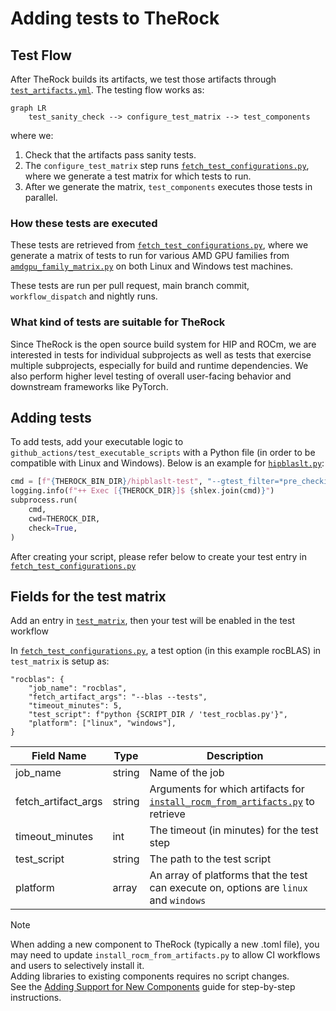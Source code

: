 # Adding tests to TheRock

## Test Flow

After TheRock builds its artifacts, we test those artifacts through [`test_artifacts.yml`](../../.github/workflows/test_artifacts.yml). The testing flow works as:

```mermaid
graph LR
    test_sanity_check --> configure_test_matrix --> test_components
```

where we:

1. Check that the artifacts pass sanity tests.
1. The `configure_test_matrix` step runs [`fetch_test_configurations.py`](../../build_tools/github_actions/fetch_test_configurations.py), where we generate a test matrix for which tests to run.
1. After we generate the matrix, `test_components` executes those tests in parallel.

### How these tests are executed

These tests are retrieved from [`fetch_test_configurations.py`](../../build_tools/github_actions/fetch_test_configurations.py), where we generate a matrix of tests to run for various AMD GPU families from [`amdgpu_family_matrix.py`](../../build_tools/github_actions/amdgpu_family_matrix.py) on both Linux and Windows test machines.

These tests are run per pull request, main branch commit, `workflow_dispatch` and nightly runs.

### What kind of tests are suitable for TheRock

Since TheRock is the open source build system for HIP and ROCm, we are interested in tests for individual subprojects as well as tests that exercise multiple subprojects, especially for build and runtime dependencies. We also perform higher level testing of overall user-facing behavior and downstream frameworks like PyTorch.

## Adding tests

To add tests, add your executable logic to `github_actions/test_executable_scripts` with a Python file (in order to be compatible with Linux and Windows). Below is an example for [`hipblaslt.py`](../../build_tools/github_actions/test_executable_scripts/test_hipblaslt.py):

```python
cmd = [f"{THEROCK_BIN_DIR}/hipblaslt-test", "--gtest_filter=*pre_checkin*"]
logging.info(f"++ Exec [{THEROCK_DIR}]$ {shlex.join(cmd)}")
subprocess.run(
    cmd,
    cwd=THEROCK_DIR,
    check=True,
)
```

After creating your script, please refer below to create your test entry in [`fetch_test_configurations.py`](../../build_tools/github_actions/fetch_test_configurations.py)

## Fields for the test matrix

Add an entry in [`test_matrix`](../../build_tools/github_actions/fetch_test_configurations.py), then your test will be enabled in the test workflow

In [`fetch_test_configurations.py`](../../build_tools/github_actions/fetch_test_configurations.py), a test option (in this example rocBLAS) in `test_matrix` is setup as:

```
"rocblas": {
    "job_name": "rocblas",
    "fetch_artifact_args": "--blas --tests",
    "timeout_minutes": 5,
    "test_script": f"python {SCRIPT_DIR / 'test_rocblas.py'}",
    "platform": ["linux", "windows"],
}
```

| Field Name          | Type   | Description                                                                                                                        |
| ------------------- | ------ | ---------------------------------------------------------------------------------------------------------------------------------- |
| job_name            | string | Name of the job                                                                                                                    |
| fetch_artifact_args | string | Arguments for which artifacts for [`install_rocm_from_artifacts.py`](../../build_tools/install_rocm_from_artifacts.py) to retrieve |
| timeout_minutes     | int    | The timeout (in minutes) for the test step                                                                                         |
| test_script         | string | The path to the test script                                                                                                        |
| platform            | array  | An array of platforms that the test can execute on, options are `linux` and `windows`                                              |

> [!NOTE]
> When adding a new component to TheRock (typically a new .toml file), you may need to update `install_rocm_from_artifacts.py` to allow CI workflows and users to selectively install it.<br>
> Adding libraries to existing components requires no script changes.<br>
> See the [Adding Support for New Components](./installing_artifacts.md#adding-support-for-new-components) guide for step-by-step instructions.

